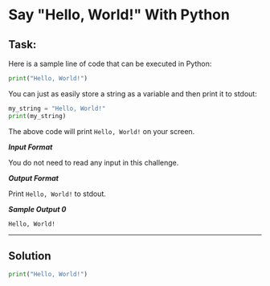 # Say "Hello, World!" With Python
## Task:

Here is a sample line of code that can be executed in Python:

```python
print("Hello, World!")
```

You can just as easily store a string as a variable and then print it to stdout:

```python
my_string = "Hello, World!"
print(my_string)
```

The above code will print `Hello, World!` on your screen.

***Input Format***

You do not need to read any input in this challenge.

***Output Format***

Print `Hello, World!` to stdout.

***Sample Output 0***

```
Hello, World!
```

---

## Solution
```python
print("Hello, World!")
```
